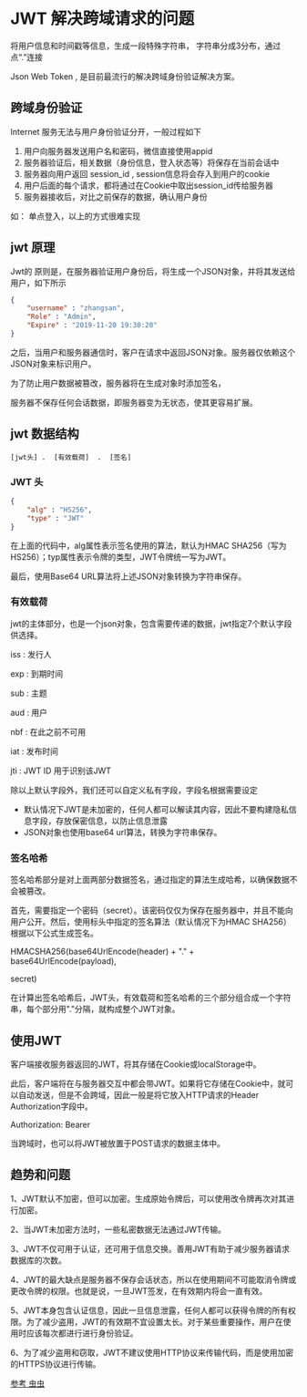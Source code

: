 # JWT 解决跨域请求的问题

将用户信息和时间戳等信息，生成一段特殊字符串， 字符串分成3分布，通过点“.”连接



Json Web Token , 是目前最流行的解决跨域身份验证解决方案。

## 跨域身份验证

Internet 服务无法与用户身份验证分开，一般过程如下

1.  用户向服务器发送用户名和密码，微信直接使用appid
2. 服务器验证后，相关数据（身份信息，登入状态等）将保存在当前会话中
3. 服务器向用户返回 session_id , session信息将会存入到用户的cookie
4. 用户后面的每个请求，都将通过在Cookie中取出session_id传给服务器
5. 服务器接收后，对比之前保存的数据，确认用户身份

如： 单点登入，以上的方式很难实现



## jwt 原理

Jwt的 原则是，在服务器验证用户身份后，将生成一个JSON对象，并将其发送给用户，如下所示

~~~json
{
    "username" : "zhangsan",
    "Role" : "Admin",
    "Expire" : "2019-11-20 19:30:20"
}
~~~

之后，当用户和服务器通信时，客户在请求中返回JSON对象。服务器仅依赖这个JSON对象来标识用户。

为了防止用户数据被篡改，服务器将在生成对象时添加签名，

服务器不保存任何会话数据，即服务器变为无状态，使其更容易扩展。

## jwt 数据结构

`[jwt头] .  [有效载荷]  .  [签名]`

### JWT 头

~~~json
{
    "alg" : "HS256",
    "type" : "JWT"
}
~~~

在上面的代码中，alg属性表示签名使用的算法，默认为HMAC SHA256（写为HS256）；typ属性表示令牌的类型，JWT令牌统一写为JWT。

最后，使用Base64 URL算法将上述JSON对象转换为字符串保存。

### 有效载荷

jwt的主体部分，也是一个json对象，包含需要传递的数据，jwt指定7个默认字段供选择。

iss : 发行人

exp : 到期时间

sub : 主题

aud : 用户

nbf : 在此之前不可用

iat : 发布时间

jti :  JWT ID 用于识别该JWT

除以上默认字段外，我们还可以自定义私有字段，字段名根据需要设定

* 默认情况下JWT是未加密的，任何人都可以解读其内容，因此不要构建隐私信息字段，存放保密信息，以防止信息泄露
* JSON对象也使用base64 url算法，转换为字符串保存。

### 签名哈希

签名哈希部分是对上面两部分数据签名，通过指定的算法生成哈希，以确保数据不会被篡改。

首先，需要指定一个密码（secret）。该密码仅仅为保存在服务器中，并且不能向用户公开。然后，使用标头中指定的签名算法（默认情况下为HMAC SHA256）根据以下公式生成签名。

HMACSHA256(base64UrlEncode(header) + "." + base64UrlEncode(payload),

secret)

在计算出签名哈希后，JWT头，有效载荷和签名哈希的三个部分组合成一个字符串，每个部分用"."分隔，就构成整个JWT对象。



## 使用JWT

客户端接收服务器返回的JWT，将其存储在Cookie或localStorage中。

此后，客户端将在与服务器交互中都会带JWT。如果将它存储在Cookie中，就可以自动发送，但是不会跨域，因此一般是将它放入HTTP请求的Header Authorization字段中。

Authorization: Bearer

当跨域时，也可以将JWT被放置于POST请求的数据主体中。



## 趋势和问题

1、JWT默认不加密，但可以加密。生成原始令牌后，可以使用改令牌再次对其进行加密。

2、当JWT未加密方法时，一些私密数据无法通过JWT传输。

3、JWT不仅可用于认证，还可用于信息交换。善用JWT有助于减少服务器请求数据库的次数。

4、JWT的最大缺点是服务器不保存会话状态，所以在使用期间不可能取消令牌或更改令牌的权限。也就是说，一旦JWT签发，在有效期内将会一直有效。

5、JWT本身包含认证信息，因此一旦信息泄露，任何人都可以获得令牌的所有权限。为了减少盗用，JWT的有效期不宜设置太长。对于某些重要操作，用户在使用时应该每次都进行进行身份验证。

6、为了减少盗用和窃取，JWT不建议使用HTTP协议来传输代码，而是使用加密的HTTPS协议进行传输。






[参考 虫虫](https://baijiahao.baidu.com/s?id=1608021814182894637&wfr=spider&for=pc)

